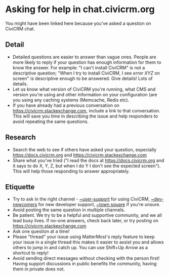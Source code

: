 # Asking for help in chat.civicrm.org

You might have been linked here because you've asked a question on CiviCRM chat. 

## Detail
* Detailed questions are easier to answer than vague ones. People are more likely to reply if your question has enough information for them to know the answer. For example: "I can't install CiviCRM" is not a descriptive question; "When I try to install CiviCRM, I see _error XYZ_ on screen" is descriptive enough to be answered. Give details! Lots of details.
* Let us know what version of CiviCRM you're running, what CMS and version you're using and other information on your configuration (are you using any caching systems (Memcache, Redis etc).
* If you have already had a previous conversation on https://civicrm.stackexchange.com, include a link to that conversation. This will save you time in describing the issue and help responders to avoid repeating the same questions.

## Research
* Search the web to see if others have asked your question, especially https://docs.civicrm.org and https://civicrm.stackexchange.com
* Share what you've tried ("I read the docs at https://docs.civicrm.org and it says to do X, Y, Z, but when I do Y I don't see the expected screen"). This will help those responding to answer appropriately.

## Etiquette
* Try to ask in the right channel - [~user-support](https://chat.civicrm.org/civicrm/channels/user-support) for using CiviCRM, [~dev-newcomers](https://chat.civicrm.org/civicrm/channels/dev-newcomers) for new developer support, [~town square](https://chat.civicrm.org/civicrm/channels/town-square) if you're unsure.
* Avoid posting the same question in multiple channels.
* Be patient. We try to be a helpful and supportive community, and we all lead busy lives. If no-one answers, check back later, or try posting on https://civicrm.stackexchange.com
* Ask one question at a time!
* Please "thread" your issue using MatterMost's reply feature to keep your issue in a single thread this makes it easier to assist you and allows others to jump in and catch up. You can use Shift+Up Arrow as a shortcut to reply!
* Avoid sending direct messages without checking with the person first! Having support discussions in public benefits the community, having them in private does not.
